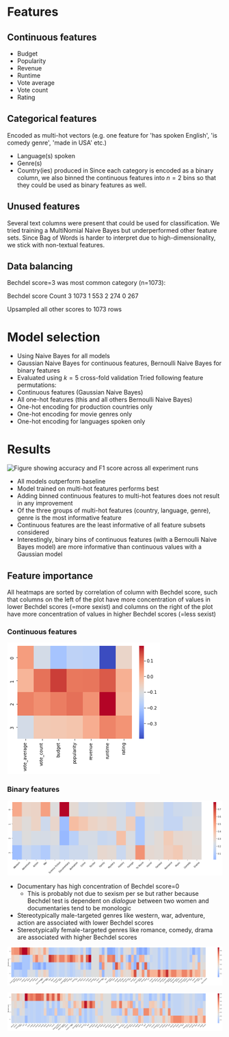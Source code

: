 # Features
## Continuous features
- Budget
- Popularity
- Revenue
- Runtime
- Vote average
- Vote count
- Rating
## Categorical features
Encoded as multi-hot vectors (e.g. one feature for 'has spoken English', 'is comedy genre', 'made in USA' etc.)
- Language(s) spoken
- Genre(s)
- Country(ies) produced in
Since each category is encoded as a binary column, we also binned the continuous features into $n=2$ bins so that they could be used as binary features as well.

## Unused features
Several text columns were present that could be used for classification. We tried training a MultiNomial Naive Bayes but underperformed other feature sets. Since Bag of Words is harder to interpret due to high-dimensionality, we stick with non-textual features.

## Data balancing
Bechdel score=3 was most common category (n=1073):

Bechdel score   Count
3               1073
1               553
2               274
0               267

Upsampled all other scores to 1073 rows

# Model selection
- Using Naive Bayes for all models
- Gaussian Naive Bayes for continuous features, Bernoulli Naive Bayes for binary features
- Evaluated using $k=5$ cross-fold validation
Tried following feature permutations:
- Continuous features (Gaussian Naive Bayes)
- All one-hot features (this and all others Bernoulli Naive Bayes)
- One-hot encoding for production countries only
- One-hot encoding for movie genres only
- One-hot encoding for languages spoken only

# Results
![Figure showing accuracy and F1 score across all experiment runs](media/metrics.png)
- All models outperform baseline
- Model trained on multi-hot features performs best
- Adding binned continuous features to multi-hot features does not result in any improvement
- Of the three groups of multi-hot features (country, language, genre), genre is the most informative feature
- Continuous features are the least informative of all feature subsets considered
- Interestingly, binary bins of continuous features (with a Bernoulli Naive Bayes model) are more informative than continuous values with a Gaussian model

## Feature importance
All heatmaps are sorted by correlation of column with Bechdel score, such that columns on the left of the plot have more concentration of values in lower Bechdel scores (=more sexist) and columns on the right of the plot have more concentration of values in higher Bechdel scores (=less sexist)
### Continuous features
![Heatmap of feature means for each label](media/continuous_heatmap.png)
### Binary features
![Heatmap of label likelihood for each genre type](media/genre_heatmap.png)
- Documentary has high concentration of Bechdel score=0
  - This is probably not due to sexism per se but rather because Bechdel test is dependent on *dialogue* between two women and documentaries tend to be monologic
- Stereotypically male-targeted genres like western, war, adventure, action are associated with lower Bechdel scores
- Stereotypically female-targeted genres like romance, comedy, drama are associated with higher Bechdel scores

![Heatmap of label likelihood based on country movie was produced in](media/country_heatmap.png)


![Heatmap of label likelihood based on languages spoken in movie](media/lang_heatmap.png)